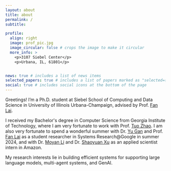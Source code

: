 ```yaml
---
layout: about
title: about
permalink: /
subtitle: 

profile:
  align: right
  image: prof_pic.jpg
  image_circular: false # crops the image to make it circular
  more_info: >
    <p>3107 Siebel Center</p>
    <p>Urbana, IL, 61801</p>


news: true # includes a list of news items
selected_papers: true # includes a list of papers marked as "selected={true}"
social: true # includes social icons at the bottom of the page
---
```

Greetings! I’m a Ph.D. student at Siebel School of Computing and Data Science in University of Illinois Urbana-Champaign, advised by Prof. [Fan Lai](http://fanlai.me).

I received my Bachelor's degree in Computer Science from Georgia Institute of Technology, where I am very fortunate to work with Prof. [Tuo Zhao](https://www2.isye.gatech.edu/~tzhao80/). I am also very fortunate to spend a wonderful summer with Dr. [Yu Gan](https://gy1005.github.io/) and Prof. [Fan Lai](http://fanlai.me) as a student researcher in Systems Research@Google in summer 2024, and with Dr. [Moyan Li](https://www.linkedin.com/in/moyan-li-628305195/) and Dr. [Shaoyuan Xu](https://www.linkedin.com/in/shaoyuan-xu-1301a0174/) as an applied scientist intern in Amazon. 

My research interests lie in building efficient systems for supporting large language models, multi-agent systems, and GenAI. 

<!-- Write your biography here. Tell the world about yourself. Link to your favorite [subreddit](http://reddit.com). You can put a picture in, too. The code is already in, just name your picture `prof_pic.jpg` and put it in the `img/` folder.

Put your address / P.O. box / other info right below your picture. You can also disable any of these elements by editing `profile` property of the YAML header of your `_pages/about.md`. Edit `_bibliography/papers.bib` and Jekyll will render your [publications page](/al-folio/publications/) automatically.

Link to your social media connections, too. This theme is set up to use [Font Awesome icons](https://fontawesome.com/) and [Academicons](https://jpswalsh.github.io/academicons/), like the ones below. Add your Facebook, Twitter, LinkedIn, Google Scholar, or just disable all of them. -->
